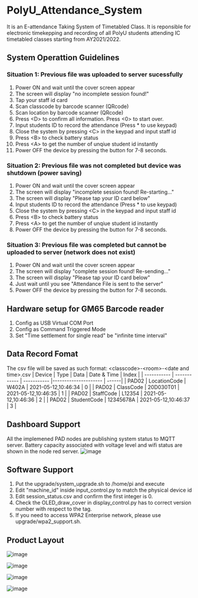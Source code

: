 # PolyU_Attendance_System
It is an E-attendance Taking System of Timetabled Class. It is reponsible for electronic timekepping and recording of all PolyU students attending IC timetabled classes starting from AY2021/2022.

**System Operattion Guidelines**
----------------------------
### Situation 1: Previous file was uploaded to server sucessfully
1. Power ON and wait until the cover screen appear
2. The screen will display "no incomplete session found!"
3. Tap your staff id card
3. Scan classcode by barcode scanner (QRcode)
4. Scan location by barcode scanner (QRcode)
5. Press \<D\> to confirm all information. Press \<0\> to start over.
6. Input students ID to record the attendance (Press * to use keypad)
8. Close the system by pressing \<C\> in the keypad and input staff id
9. Press \<B\> to check battery status
10. Press \<A\> to get the number of unqiue student id instantly
11. Power OFF the device by pressing the button for 7-8 seconds.

### Situation 2: Previous file was not completed but device was shutdown (power saving)
1. Power ON and wait until the cover screen appear
2. The screen will display "incomplete session found! Re-starting..."
3. The screen will display "Please tap your ID card below"
4. Input students ID to record the attendance (Press * to use keypad)
5. Close the system by pressing \<C\> in the keypad and input staff id
6. Press \<B\> to check battery status
7. Press \<A\> to get the number of unqiue student id instantly
8. Power OFF the device by pressing the button for 7-8 seconds.

### Situation 3: Previous file was completed but cannot be uploaded to server (network does not exist)
1. Power ON and wait until the cover screen appear
2. The screen will display "complete session found! Re-sending..."
3. The screen will display "Please tap your ID card below"
4. Just wait until you see "Attendance File is sent to the server"
5. Power OFF the device by pressing the button for 7-8 seconds.

**Hardware setup for GM65 Barcode reader**
----------------------------
1. Config as USB Virtual COM Port
2. Config as Command Triggered Mode
3. Set "Time settlement for single read" be "infinite time interval"

**Data Record Fomat**
----------------------------
The csv file will be saved as such format: \<classcode\>-\<room\>-\<date and time\>.csv
| Device      | Type         | Data        | Date & Time          | Index |
| ----------- | ------------ | ----------- |--------------------- | ------|
| PAD02       | LocationCode | W402A       | 2021-05-12,10:46:34  | 0     |
| PAD02       | ClassCode    | 20D030T01   | 2021-05-12,10:46:35  | 1     |
| PAD02       | StaffCode    | L12354      | 2021-05-12,10:46:36  | 2     |
| PAD02       | StudentCode  | 12345678A   | 2021-05-12,10:46:37  | 3     |

**Dashboard Support**
----------------------------
All the implemened PAD nodes are publishing system status to MQTT server. Battery capacity associated with voltage level and wifi status are shown in the node red server.
![image](https://github.com/vincent51689453/PolyU_Attendance_System/blob/main/git_image/dashboard.JPG)

**Software Support**
----------------------------
1. Put the upgrade/system_upgrade.sh to /home/pi and execute
2. Edit "machine_id" inside input_control.py to match the physical device id
3. Edit session_status.csv and confirm the first integer is 0.
4. Check the OLED_draw_cover in display_control.py has to correct version number with respect to the tag.
5. If you need to access WPA2 Enterprise network, please use upgrade/wpa2_support.sh.

**Product Layout**
----------------------------
![image](https://github.com/vincent51689453/PolyU_Attendance_System/blob/main/git_image/card_reader01.jpg)

![image](https://github.com/vincent51689453/PolyU_Attendance_System/blob/main/git_image/card_reader02.jpg)

![image](https://github.com/vincent51689453/PolyU_Attendance_System/blob/main/git_image/card_reader03.jpg)

![image](https://github.com/vincent51689453/PolyU_Attendance_System/blob/main/git_image/card_reader04.jpg)

